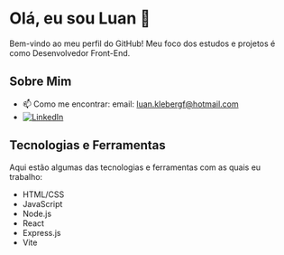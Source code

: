 # Olá, eu sou Luan 👋

Bem-vindo ao meu perfil do GitHub! Meu foco dos estudos e projetos é como Desenvolvedor Front-End. 

## Sobre Mim

- 📫 Como me encontrar: email: luan.klebergf@hotmail.com
- [![LinkedIn](https://img.shields.io/badge/-LinkedIn-0A66C2?style=flat&logo=linkedin&logoColor=white)](https://www.linkedin.com/in/luanklebergf/)

## Tecnologias e Ferramentas

Aqui estão algumas das tecnologias e ferramentas com as quais eu trabalho:

  - HTML/CSS
  - JavaScript
  - Node.js
  - React
  - Express.js
  - Vite

